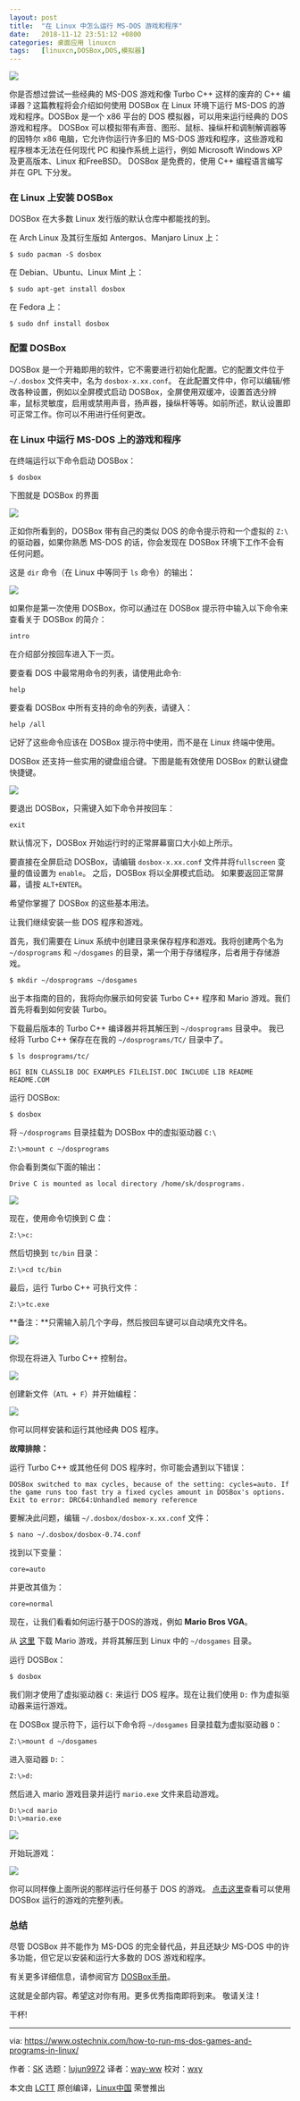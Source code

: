 ```yaml
---
layout: post
title:	"在 Linux 中怎么运行 MS-DOS 游戏和程序"
date:	2018-11-12 23:51:12 +0800 
categories:	桌面应用 linuxcn 
tags:	[linuxcn,DOSBox,DOS,模拟器]
---
```



![](/Asserts/Images/album/201811/12/235116y1q0qgh8qnc8jiej.png)


你是否想过尝试一些经典的 MS-DOS 游戏和像 Turbo C++ 这样的废弃的 C++ 编译器？这篇教程将会介绍如何使用 DOSBox 在 Linux 环境下运行 MS-DOS 的游戏和程序。DOSBox 是一个 x86 平台的 DOS 模拟器，可以用来运行经典的 DOS 游戏和程序。 DOSBox 可以模拟带有声音、图形、鼠标、操纵杆和调制解调器等的因特尔 x86 电脑，它允许你运行许多旧的 MS-DOS 游戏和程序，这些游戏和程序根本无法在任何现代 PC 和操作系统上运行，例如 Microsoft Windows XP 及更高版本、Linux 和FreeBSD。 DOSBox 是免费的，使用 C++ 编程语言编写并在 GPL 下分发。


### 在 Linux 上安装 DOSBox


DOSBox 在大多数 Linux 发行版的默认仓库中都能找的到。


在 Arch Linux 及其衍生版如 Antergos、Manjaro Linux 上：



```
$ sudo pacman -S dosbox
```

在 Debian、Ubuntu、Linux Mint 上：



```
$ sudo apt-get install dosbox
```

在 Fedora 上：



```
$ sudo dnf install dosbox
```

### 配置 DOSBox


DOSBox 是一个开箱即用的软件，它不需要进行初始化配置。它的配置文件位于 `~/.dosbox` 文件夹中，名为 `dosbox-x.xx.conf`。 在此配置文件中，你可以编辑/修改各种设置，例如以全屏模式启动 DOSBox，全屏使用双缓冲，设置首选分辨率，鼠标灵敏度，启用或禁用声音，扬声器，操纵杆等等。如前所述，默认设置即可正常工作。你可以不用进行任何更改。


### 在 Linux 中运行 MS-DOS 上的游戏和程序


在终端运行以下命令启动 DOSBox：



```
$ dosbox
```

下图就是 DOSBox 的界面


![](/Asserts/Images/album/201811/12/235117s18kaalxv8892ngk.png)


正如你所看到的，DOSBox 带有自己的类似 DOS 的命令提示符和一个虚拟的 `Z:\` 的驱动器，如果你熟悉 MS-DOS 的话，你会发现在 DOSBox 环境下工作不会有任何问题。


这是 `dir` 命令（在 Linux 中等同于 `ls` 命令）的输出：


![](/Asserts/Images/album/201811/12/235119bnxssv20vs7oepgp.png)


如果你是第一次使用 DOSBox，你可以通过在 DOSBox 提示符中输入以下命令来查看关于 DOSBox 的简介：



```
intro
```

在介绍部分按回车进入下一页。


要查看 DOS 中最常用命令的列表，请使用此命令:



```
help
```

要查看 DOSBox 中所有支持的命令的列表，请键入：



```
help /all
```

记好了这些命令应该在 DOSBox 提示符中使用，而不是在 Linux 终端中使用。


DOSBox 还支持一些实用的键盘组合键。下图是能有效使用 DOSBox 的默认键盘快捷键。


![](/Asserts/Images/album/201811/12/235121dz2gpkj2291qj419.png)


要退出 DOSBox，只需键入如下命令并按回车：



```
exit
```

默认情况下，DOSBox 开始运行时的正常屏幕窗口大小如上所示。


要直接在全屏启动 DOSBox，请编辑 `dosbox-x.xx.conf` 文件并将`fullscreen` 变量的值设置为 `enable`。 之后，DOSBox 将以全屏模式启动。 如果要返回正常屏幕，请按 `ALT+ENTER`。


希望你掌握了 DOSBox 的这些基本用法。


让我们继续安装一些 DOS 程序和游戏。


首先，我们需要在 Linux 系统中创建目录来保存程序和游戏。我将创建两个名为 `~/dosprograms` 和 `~/dosgames` 的目录，第一个用于存储程序，后者用于存储游戏。



```
$ mkdir ~/dosprograms ~/dosgames
```

出于本指南的目的，我将向你展示如何安装 Turbo C++ 程序和 Mario 游戏。我们首先将看到如何安装 Turbo。


下载最后版本的 Turbo C++ 编译器并将其解压到 `~/dosprograms` 目录中。 我已经将 Turbo C++ 保存在在我的 `~/dosprograms/TC/` 目录中了。



```
$ ls dosprograms/tc/

BGI BIN CLASSLIB DOC EXAMPLES FILELIST.DOC INCLUDE LIB README README.COM
```

运行 DOSBox:



```
$ dosbox
```

将 `~/dosprograms` 目录挂载为 DOSBox 中的虚拟驱动器 `C:\`



```
Z:\>mount c ~/dosprograms
```

你会看到类似下面的输出：



```
Drive C is mounted as local directory /home/sk/dosprograms.
```

![](/Asserts/Images/album/201811/12/235122pfz3nbwj02nf3rvz.png)


现在，使用命令切换到 C 盘：



```
Z:\>c:
```

然后切换到 `tc/bin` 目录：



```
Z:\>cd tc/bin
```

最后，运行 Turbo C++ 可执行文件：



```
Z:\>tc.exe
```

**备注：**只需输入前几个字母，然后按回车键可以自动填充文件名。


![](/Asserts/Images/album/201811/12/235124t7e507cww9zaaww7.png)


你现在将进入 Turbo C++ 控制台。


![](/Asserts/Images/album/201811/12/235125n3rinxiigibvj1in.png)


创建新文件（`ATL + F`）并开始编程：


![](/Asserts/Images/album/201811/12/235127r32676bz3w9w97wu.png)


你可以同样安装和运行其他经典 DOS 程序。


**故障排除：**


运行 Turbo C++ 或其他任何 DOS 程序时，你可能会遇到以下错误：



```
DOSBox switched to max cycles, because of the setting: cycles=auto. If the game runs too fast try a fixed cycles amount in DOSBox's options. Exit to error: DRC64:Unhandled memory reference
```

要解决此问题，编辑 `~/.dosbox/dosbox-x.xx.conf` 文件：



```
$ nano ~/.dosbox/dosbox-0.74.conf
```

找到以下变量：



```
core=auto
```

并更改其值为：



```
core=normal
```

现在，让我们看看如何运行基于DOS的游戏，例如 **Mario Bros VGA**。


从 [这里](https://www.dosgames.com/game/mario-bros-vga) 下载 Mario 游戏，并将其解压到 Linux 中的 `~/dosgames` 目录。


运行 DOSBox：



```
$ dosbox
```

我们刚才使用了虚拟驱动器 `C:` 来运行 DOS 程序。现在让我们使用 `D:` 作为虚拟驱动器来运行游戏。


在 DOSBox 提示符下，运行以下命令将 `~/dosgames` 目录挂载为虚拟驱动器 `D`：



```
Z:\>mount d ~/dosgames
```

进入驱动器 `D:`：



```
Z:\>d:
```

然后进入 mario 游戏目录并运行 `mario.exe` 文件来启动游戏。



```
D:\>cd mario
D:\>mario.exe
```

![](/Asserts/Images/album/201811/12/235128wam10oj7aj3s30o0.png)


开始玩游戏：


![](/Asserts/Images/album/201811/12/235129vknq393221g2brra.png)


你可以同样像上面所说的那样运行任何基于 DOS 的游戏。 [点击这里](https://www.dosbox.com/comp_list.php)查看可以使用 DOSBox 运行的游戏的完整列表。


### 总结


尽管 DOSBox 并不能作为 MS-DOS 的完全替代品，并且还缺少 MS-DOS 中的许多功能，但它足以安装和运行大多数的 DOS 游戏和程序。


有关更多详细信息，请参阅官方 [DOSBox手册](https://www.dosbox.com/DOSBoxManual.html)。


这就是全部内容。希望这对你有用。更多优秀指南即将到来。 敬请关注！


干杯!




---


via: <https://www.ostechnix.com/how-to-run-ms-dos-games-and-programs-in-linux/>


作者：[SK](https://www.ostechnix.com/author/sk/) 选题：[lujun9972](https://github.com/lujun9972) 译者：[way-ww](https://github.com/way-ww) 校对：[wxy](https://github.com/wxy)


本文由 [LCTT](https://github.com/LCTT/TranslateProject) 原创编译，[Linux中国](https://linux.cn/) 荣誉推出
